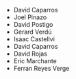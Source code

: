 - David Caparros
- Joel Pinazo
- David Postigo
- Gerard Verdú
- Isaac Castellvi
- David Caparros
- David Rojas
- Eric Marchante
- Ferran Reyes Verge